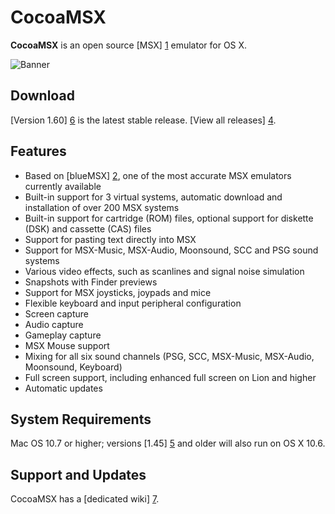 CocoaMSX
========

**CocoaMSX** is an open source [MSX] [1] emulator for OS X. 

![Banner](http://i.imgur.com/9oarsE5.png "Screenshot")

Download
--------

[Version 1.60] [6] is the latest stable release. [View all releases] [4].

Features
--------

* Based on [blueMSX] [2], one of the most accurate MSX emulators currently available
* Built-in support for 3 virtual systems, automatic download and installation of over 200 MSX systems
* Built-in support for cartridge (ROM) files, optional support for diskette (DSK) and cassette (CAS) files
* Support for pasting text directly into MSX
* Support for MSX-Music, MSX-Audio, Moonsound, SCC and PSG sound systems
* Various video effects, such as scanlines and signal noise simulation
* Snapshots with Finder previews
* Support for MSX joysticks, joypads and mice
* Flexible keyboard and input peripheral configuration
* Screen capture
* Audio capture
* Gameplay capture
* MSX Mouse support
* Mixing for all six sound channels (PSG, SCC, MSX-Music, MSX-Audio, Moonsound, Keyboard)
* Full screen support, including enhanced full screen on Lion and higher
* Automatic updates

System Requirements
-------------------

Mac OS 10.7 or higher; versions [1.45] [5] and older will also run on OS X 10.6.

Support and Updates
-------------------

CocoaMSX has a [dedicated wiki] [7].

  [1]: http://en.wikipedia.org/wiki/MSX
  [2]: http://www.bluemsx.com/
  [4]: https://github.com/CocoaMSX/CocoaMSX/releases
  [5]: https://github.com/CocoaMSX/CocoaMSX/releases/v1.45
  [6]: https://github.com/CocoaMSX/CocoaMSX/releases/v1.60
  [7]: https://github.com/CocoaMSX/CocoaMSX/wiki
